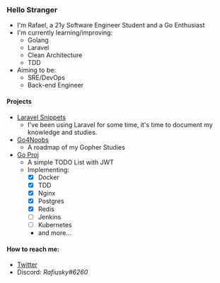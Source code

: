 ### Hello Stranger

- I'm Rafael, a 21y Software Engineer Student and a Go Enthusiast
- I'm currently learning/improving:
    - Golang
    - Laravel
    - Clean Architecture
    - TDD
- Aiming to be:
    - SRE/DevOps
    - Back-end Engineer
#### Projects
- [Laravel Snippets](https://github.com/rafaelbreno/laravel-snippets)
    - I've been using Laravel for some time, it's time to document my knowledge and studies. 
- [Go4Noobs](https://github.com/rafaelbreno/go4noobs)
    - A roadmap of my Gopher Studies
- [Go Proj](https://github.com/rafaelbreno/go-proj)
    - A simple TODO List with JWT
    - Implementing:
        - [x] Docker
        - [x] TDD
        - [x] Nginx
        - [x] Postgres 
        - [x] Redis
        - [ ] Jenkins
        - [ ] Kubernetes
        - and more...
#### How to reach me:
- [Twitter](https://twitter.com/rafiuzky)
- Discord: _Rafiusky#6260_
